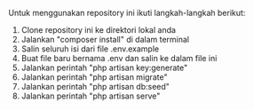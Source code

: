 Untuk menggunakan repository ini ikuti langkah-langkah berikut:
1. Clone repository ini ke direktori lokal anda
2. Jalankan "composer install" di dalam terminal
3. Salin seluruh isi dari file .env.example
4. Buat file baru bernama .env dan salin ke dalam file ini
5. Jalankan perintah "php artisan key:generate"
6. Jalankan perintah "php artisan migrate"
7. Jalankan perintah "php artisan db:seed"
8. Jalankan perintah "php artisan serve"
